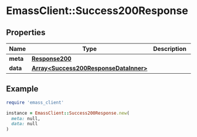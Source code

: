 # EmassClient::Success200Response

## Properties

| Name | Type | Description | Notes |
| ---- | ---- | ----------- | ----- |
| **meta** | [**Response200**](Response200.md) |  | [optional] |
| **data** | [**Array&lt;Success200ResponseDataInner&gt;**](Success200ResponseDataInner.md) |  | [optional] |

## Example

```ruby
require 'emass_client'

instance = EmassClient::Success200Response.new(
  meta: null,
  data: null
)
```

